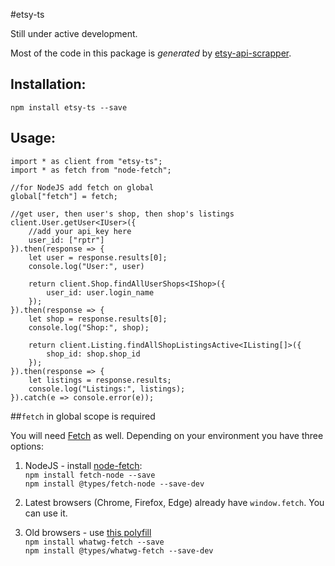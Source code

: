 #etsy-ts

Still under active development.

Most of the code in this package is _generated_ by [etsy-api-scrapper](https://github.com/Granga/etsy-api-scraper).

## Installation:
`npm install etsy-ts --save`

## Usage:
```
import * as client from "etsy-ts";
import * as fetch from "node-fetch";

//for NodeJS add fetch on global
global["fetch"] = fetch;

//get user, then user's shop, then shop's listings
client.User.getUser<IUser>({
    //add your api_key here
    user_id: ["rptr"]
}).then(response => {
    let user = response.results[0];
    console.log("User:", user)

    return client.Shop.findAllUserShops<IShop>({
        user_id: user.login_name
    });
}).then(response => {
    let shop = response.results[0];
    console.log("Shop:", shop);

    return client.Listing.findAllShopListingsActive<IListing[]>({
        shop_id: shop.shop_id
    });
}).then(response => {
    let listings = response.results;
    console.log("Listings:", listings);
}).catch(e => console.error(e));
```

##`fetch` in global scope is required

You will need [Fetch](https://developer.mozilla.org/en/docs/Web/API/Fetch_API) as well.
Depending on your environment you have three options:  


1. NodeJS - install [node-fetch](https://github.com/bitinn/node-fetch):  
    `npm install fetch-node --save`  
    `npm install @types/fetch-node --save-dev`  
    
2. Latest browsers (Chrome, Firefox, Edge) already have `window.fetch`. You can use it.  

3. Old browsers - use [this polyfill](https://github.com/github/fetch)  
    `npm install whatwg-fetch --save`  
    `npm install @types/whatwg-fetch --save-dev`  

